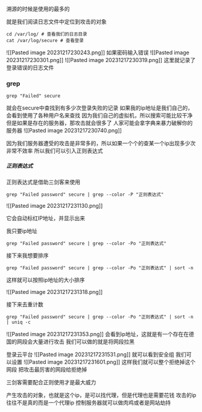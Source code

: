 溯源的时候是使用的最多的

就是我们阅读日志文件中定位到攻击的对象

```
cd /var/log/ # 查看我们的日志目录
cat /var/log/secure # 查看登录
```
![[Pasted image 20231217230243.png]]
如果密码输入错误
![[Pasted image 20231217230301.png]]
![[Pasted image 20231217230319.png]]
这里就记录了登录错误的日志文件
### grep

```
grep "Failed" secure
```
就会在secure中查找到有多少次登录失败的记录
如果我的ip地址是我们自己的，会看到使用了各种用户名来查找
因为我们自己的虚拟机，所以搜索可能比较干净
但是如果是存在的服务器，那攻击就会很多了
人家可能会拿字典来暴力破解你的服务器
![[Pasted image 20231217230740.png]]

因为我们服务器遭受的攻击是非常多的，所以如果一个个的查某一个ip出现多少次非常不效率
所以我们可以引入正则表达式

##### 正则表达式
正则表达式是借助三剑客来使用

```
grep "Failed password" secure | grep --color -P "正则表达式"
```

![[Pasted image 20231217231130.png]]

它会自动标红IP地址，并显示出来

我只要ip地址
```
grep "Failed password" secure | grep --color -Po "正则表达式"
```

接下来我想要排序
```
grep "Failed password" secure | grep --color -Po "正则表达式" | sort -n
```
这样就可以按照ip地址的大小排序

![[Pasted image 20231217231318.png]]

接下来去重计数
```
grep "Failed password" secure | grep --color -Po "正则表达式" | sort -n | uniq -c
```
![[Pasted image 20231217231353.png]]
会看到ip地址，这就是有一个存在在德国的网段会大量进行攻击
我们可以做的就是将网段拉黑

登录云平台
![[Pasted image 20231217231531.png]]
就可以看到安全组
我们可以设置
![[Pasted image 20231217231601.png]]
这样我们就可以整个拒绝掉这个网段
把攻击最厉害的网段给拒绝掉

三剑客需要配合正则使用才是最大威力

产生攻击的对象，也就是这个ip，是可以找代理，但是代理也是需要花钱
攻击的ip往往不是真的而是一个代理ip
控制服务器就可以做肉鸡或者是网站劫持


